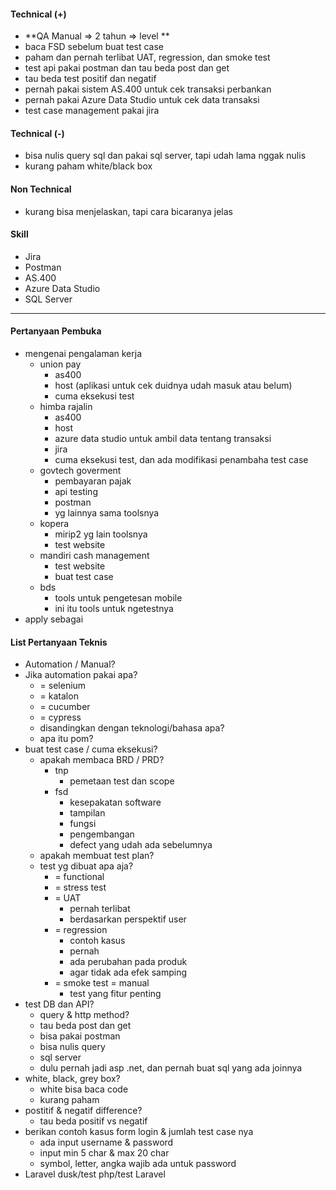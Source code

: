 #### Technical (+) 

- **QA Manual => 2 tahun => level **  
- baca FSD sebelum buat test case
- paham dan pernah terlibat UAT, regression, dan smoke test
- test api pakai postman dan tau beda post dan get
- tau beda test positif dan negatif
- pernah pakai sistem AS.400 untuk cek transaksi perbankan 
- pernah pakai Azure Data Studio untuk cek data transaksi
- test case management pakai jira

#### Technical (-)  

- bisa nulis query sql dan pakai sql server, tapi udah lama nggak nulis
- kurang paham white/black box

#### Non Technical  

- kurang bisa menjelaskan, tapi cara bicaranya jelas

#### Skill

- Jira
- Postman
- AS.400
- Azure Data Studio
- SQL Server

---

#### Pertanyaan Pembuka

- mengenai pengalaman kerja  
	- union pay
		- as400
		- host (aplikasi untuk cek duidnya udah masuk atau belum)
		- cuma eksekusi test
	- himba rajalin
		- as400
		- host
		- azure data studio untuk ambil data tentang transaksi
		- jira
		- cuma eksekusi test, dan ada modifikasi penambaha test case
	- govtech goverment
		- pembayaran pajak
		- api testing
		- postman
		- yg lainnya sama toolsnya
	- kopera
		- mirip2 yg lain toolsnya
		- test website
	- mandiri cash management
		- test website
		- buat test case
	- bds
		- tools untuk pengetesan mobile
		- ini itu tools untuk ngetestnya
- apply sebagai


#### List Pertanyaan Teknis

- Automation / Manual?  
- Jika automation pakai apa?
	- = selenium
	- = katalon
	- = cucumber
	- = cypress
	- disandingkan dengan teknologi/bahasa apa?
	- apa itu pom?
- buat test case / cuma eksekusi?
	- apakah membaca BRD / PRD?
		- tnp
			- pemetaan test dan scope
		- fsd
			- kesepakatan software
			- tampilan
			- fungsi
			- pengembangan
			- defect yang udah ada sebelumnya
	- apakah membuat test plan?
	- test yg dibuat apa aja?
		- = functional
		- = stress test
		- = UAT
			- pernah terlibat
			- berdasarkan perspektif user
		- = regression
			- contoh kasus
			- pernah
			- ada perubahan pada produk
			- agar tidak ada efek samping
		- = smoke test = manual
			- test yang fitur penting
- test DB dan API?
	- query & http method?
	- tau beda post dan get
	- bisa pakai postman
	- bisa nulis query
	- sql server
	- dulu pernah jadi asp .net, dan pernah buat sql yang ada joinnya
- white, black, grey box?
	- white bisa baca code
	- kurang paham
- postitif & negatif difference?
	- tau beda positif vs negatif
- berikan contoh kasus form login & jumlah test case nya
	- ada input username & password
	- input min 5 char & max 20 char
	- symbol, letter, angka wajib ada untuk password
- Laravel dusk/test php/test Laravel